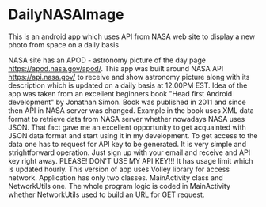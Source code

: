 # DailyNASAImage
This is an android app which uses API from NASA web site to display a new photo from space on a daily basis

NASA site has an APOD - astronomy picture of the day page https://apod.nasa.gov/apod/. This app was built around NASA API https://api.nasa.gov/
to receive and show astronomy picture along with its description which is updated on a daily basis at 12.00PM EST. Idea of the
app was taken from an excellent beginners book "Head first Android development" by Jonathan Simon. Book was published in 2011
and since then API in NASA server was changed. Example in the book uses XML data format to retrieve data from NASA server whether
nowadays NASA uses JSON. That fact gave me an excellent opportunity to get acquainted with JSON data format and start using it in my development.
To get access to the data one has to request for API key to be generated. It is very simple and strightforward operation. Just
sign up with your email and receive and API key right away. PLEASE! DON'T USE MY API KEY!!! It has usage limit which is updated
hourly.
This version of app uses Volley library for access network. Application has only two classes. MainActivity class and NetworkUtils one.
The whole program logic is coded in MainActivity whether NetworkUtils used to build an URL for GET request.

